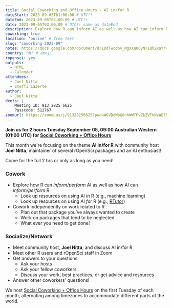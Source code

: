 ```yaml
---
title: Social Coworking and Office Hours - AI in/for R
dateStart: 2023-09-05T01:00:00 # UTC!!
dateEnd: 2023-09-05T03:00:00 # UTC!!
date: 2023-09-05T03:00:00 # UTC!! same as dateEnd
description: Explore how R can inform AI as well as how AI can inform R; Discuss AI in/for R with others; Cowork independently on work related to R!
coworking: true
location: 'online' # free text
slug: "coworking-2023-09"
notes: https://docs.google.com/document/d/1DdTwcdov_MgXXuU0yN71QhZxaYr4UKGaVF63aD2BYoc/edit
country: "🌐" # emoji
ropensci: yes
outputs:
  - HTML
  - Calendar
attendees:
  - Joel Nitta
  - Steffi LaZerte
author:
  - Joel Nitta
deets: |
    Meeting ID: 913 2825 6625
    Passcode: 512767
zoomurl: https://zoom.us/j/91328256625?pwd=WGVDdWpGdnhWWTFvZkZVTkNzWElNQT09
---
```


<!--
```{r}
d <- lubridate::ymd_hms('2023-09-05 09:00:00', tz = 'Australia/Perth')
lubridate::with_tz(d, 'UTC')
lubridate::with_tz(d, 'America/Winnipeg')
```
-->

**Join us for 2 hours Tuesday September 05, 09:00 Australian Western (01:00 UTC) for 
[Social Coworking + Office Hours](/blog/2023/06/21/coworking/)**

This month we're focusing on the theme **AI in/for R** 
with community host **Joel Nitta**, maintainer of several rOpenSci packages and
an AI enthusiast!

Come for the full 2 hrs or only as long as you need!

### Cowork

- Explore how R can *inform/perform* AI as well as how AI can *inform/perform* R
  - Look up resources on using AI *in* R (e.g., machine learning)
  - Look up resources on using AI *for* R (e.g., [RTutor](https://rtutor.ai/))
- Cowork independently on work related to R
    - Plan out that package you’ve always wanted to create
    - Work on packages that tend to be neglected
    - What ever you need to get done!

### Socialize/Network

- Meet community host, **Joel Nitta**, and discuss AI in/for R
- Meet other R users and rOpenSci staff in Zoom
- Get answers to your questions
    - Ask your hosts
    - Ask your fellow coworkers
    - Discuss your work, best practices, or get advice and resources
- Answer other coworkers' questions!

We host 
[Social Coworking + Office Hours](/blog/2023/06/21/coworking/) 
on the first Tuesday of each month, alternating among timezones to 
accommodate different parts of the world.
